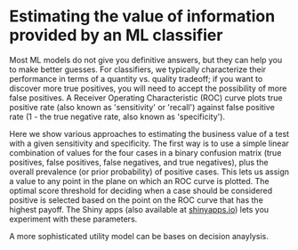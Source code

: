 
# Estimating the value of information provided by an ML classifier

Most ML models do not give you definitive answers, but they can help you to make better guesses. For classifiers, we typically characterize their performance in terms of a quantity vs. quality tradeoff; if you want to discover more true positives, you will need to accept the possibility of more false positives. A Receiver Operating Characteristic (ROC) curve plots true positive rate (also known as 'sensitivity' or 'recall') against false positive rate (1 - the true negative rate, also known as 'specificity').

Here we show various approaches to estimating the business value of a test with a given sensitivity and specificity. The first way is to use a simple linear combination of values for the four cases in a binary confusion matrix (true positives, false positives, false negatives, and true negatives), plus the overall prevalence (or prior probability) of positive cases. This lets us assign a value to any point in the plane on which an ROC curve is plotted. The optimal score threshold for deciding when a case should be considered positive is selected based on the point on the ROC curve that has the highest payoff. The Shiny apps (also available at [shinyapps.io](https://ml4managers.shinyapps.io/ML_utility/)) lets you experiment with these parameters.

A more sophisticated utility model can be bases on decision anaylysis.
